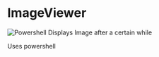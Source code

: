 # ImageViewer

![Powershell](https://img.shields.io/badge/Powershell-2CA5E0?style=for-the-badge&logo=powershell&logoColor=white)
Displays Image after a certain while

Uses powershell
